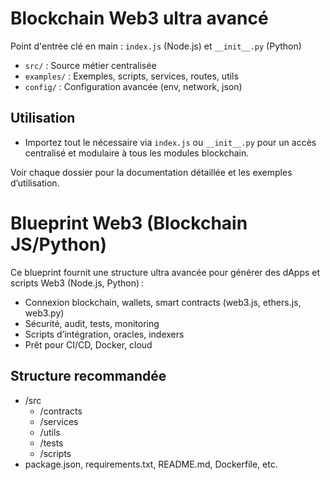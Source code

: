 # Blockchain Web3 ultra avancé

Point d'entrée clé en main : `index.js` (Node.js) et `__init__.py` (Python)

- `src/` : Source métier centralisée
- `examples/` : Exemples, scripts, services, routes, utils
- `config/` : Configuration avancée (env, network, json)

## Utilisation
- Importez tout le nécessaire via `index.js` ou `__init__.py` pour un accès centralisé et modulaire à tous les modules blockchain.

Voir chaque dossier pour la documentation détaillée et les exemples d’utilisation.

# Blueprint Web3 (Blockchain JS/Python)

Ce blueprint fournit une structure ultra avancée pour générer des dApps et scripts Web3 (Node.js, Python) :
- Connexion blockchain, wallets, smart contracts (web3.js, ethers.js, web3.py)
- Sécurité, audit, tests, monitoring
- Scripts d’intégration, oracles, indexers
- Prêt pour CI/CD, Docker, cloud

## Structure recommandée
- /src
  - /contracts
  - /services
  - /utils
  - /tests
  - /scripts
- package.json, requirements.txt, README.md, Dockerfile, etc.
